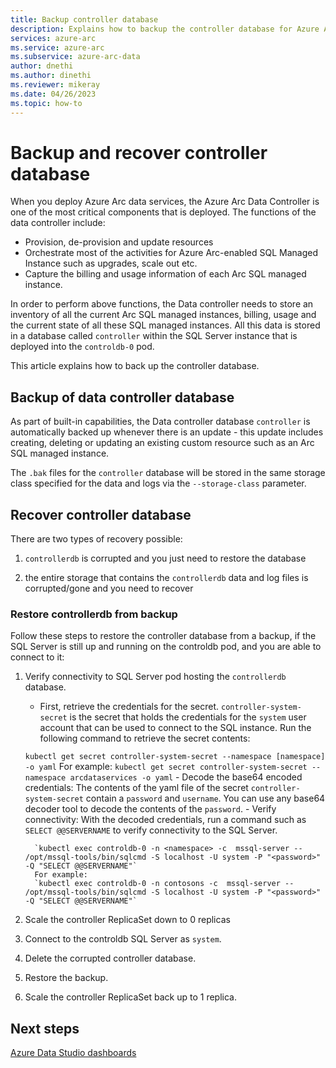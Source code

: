 ```yaml
---
title: Backup controller database
description: Explains how to backup the controller database for Azure Arc-enabled data services
services: azure-arc
ms.service: azure-arc
ms.subservice: azure-arc-data
author: dnethi
ms.author: dinethi
ms.reviewer: mikeray
ms.date: 04/26/2023
ms.topic: how-to
---
```


# Backup and recover controller database

When you deploy Azure Arc data services, the Azure Arc Data Controller is one of the most critical components that is deployed. The functions of the  data controller include:

- Provision, de-provision and update resources
- Orchestrate most of the activities for Azure Arc-enabled SQL Managed Instance such as upgrades, scale out etc. 
- Capture the billing and usage information of each Arc SQL managed instance. 

In order to perform above functions, the Data controller needs to store an inventory of all the current Arc SQL managed instances, billing, usage and the current state of all these SQL managed instances. All this data is stored  in a database called `controller` within the SQL Server instance that is deployed into the `controldb-0` pod. 

This article explains how to back up the controller database.

## Backup of data controller database

As part of built-in capabilities, the Data controller database `controller` is automatically backed up whenever there is an update - this update includes creating, deleting or updating an existing custom resource such as an Arc SQL managed instance.

The `.bak` files for the `controller` database will be stored in the same storage class specified for the data and logs via the `--storage-class` parameter.

## Recover controller database 

There are two types of recovery possible:

1. `controllerdb` is corrupted and you just need to restore the database

1. the entire storage that contains the `controllerdb` data and log files is corrupted/gone and you need to recover 

### Restore controllerdb from backup



Follow these steps to restore the controller database from a backup, if the SQL Server is still up and running on the controldb pod, and you are able to connect to it:

1. Verify connectivity to SQL Server pod hosting the `controllerdb` database.
   - First, retrieve the credentials for the secret. `controller-system-secret` is the secret that holds the credentials for the `system` user account that can be used to connect to the SQL instance.
      Run the following command to retrieve the secret contents:
   
   `kubectl get secret controller-system-secret --namespace [namespace] -o yaml`
   For example:
   `kubectl get secret controller-system-secret --namespace arcdataservices -o yaml`
         - Decode the base64 encoded credentials: The contents of the yaml file of the secret `controller-system-secret` contain a `password` and `username`. You can use any base64 decoder tool to decode the contents of the `password`.
         - Verify connectivity: With the decoded credentials, run a command such as `SELECT @@SERVERNAME` to verify connectivity to the SQL Server.
         
         `kubectl exec controldb-0 -n <namespace> -c  mssql-server -- /opt/mssql-tools/bin/sqlcmd -S localhost -U system -P "<password>" -Q "SELECT @@SERVERNAME"`
         For example:
         `kubectl exec controldb-0 -n contosons -c  mssql-server -- /opt/mssql-tools/bin/sqlcmd -S localhost -U system -P "<password>" -Q "SELECT @@SERVERNAME"`
1. Scale the controller ReplicaSet down to 0 replicas
1. Connect to the controldb SQL Server as `system`.
 4. Delete the corrupted controller database.
 5. Restore the backup.
 6. Scale the controller ReplicaSet back up to 1 replica.





## Next steps

[Azure Data Studio dashboards](azure-data-studio-dashboards.md)